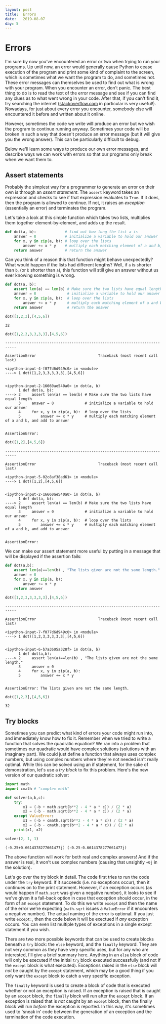 ```yaml
---
layout: post
title:  Errors
date:   2019-08-07
day: 5
---
```



# Errors

I'm sure by now you've encountered an error or two when trying to run your programs. Up until now, an error would generally cause Python to cease execution of the program and print some kind of complaint to the screen, which is sometimes what we want the program to do, and sometimes not. 
These error messages can themselves be used to find out what is wrong with your program. When you encounter an error, don't panic. The best thing to do is to read the text of the error message and see if you can find any clues as to what went wrong in your code. After that, if you can't find it, try searching the internet ([stackoverflow.com](https://stackoverflow.com/) in particular is very useful!). Nowadays, for just about every error you encounter, somebody else will encountered it before and written about it online.

However, sometimes the code we write will produce an error but we wish the program to continue running anyway. Sometimes your code will be broken in such a way that doesn't produce an error message (but it will give you the wrong answer). This can be particularly difficult to debug. 

Below we'll learn some ways to produce our own error messages, and describe ways we can work with errors so that our programs only break when we want them to. 

## Assert statements

Probably the simplest way for a programmer to generate an error on their own is through an *assert statement*. The `assert` keyword takes an expression and checks to see if that expression evaluates to `True`. If it does, then the program is allowed to continue. If not, it raises an *exception* (essentially an error) and terminates the program. 

Let's take a look at this simple function which takes two lists, multiplies them together element-by-element, and adds up the result.


```python
def dot(a, b):             # find out how long the list a is
    answer = 0             # initialize a variable to hold our answer
    for x, y in zip(a, b): # loop over the lists
        answer += x * y    # multiply each matching element of a and b, and add to answer
    return answer          # return the answer
```

Can you think of a reason this that function might behave unexpectedly? What would happen if the lists had different lengths? Well, if `a` is shorter than `b`, (or `b` shorter than `a`), this function will still give an answer without us ever knowing something is wrong. 


```python
def dot(a, b):
    assert len(a) == len(b) # Make sure the two lists have equal length
    answer = 0              # initialize a variable to hold our answer
    for x, y in zip(a, b):  # loop over the lists
        answer += x * y     # multiply each matching element of a and b, and add to answer
    return answer           # return the answer
```


```python
dot([1,2,3],[4,5,6])
```




    32




```python
dot([1,2,3,3,3,3,3],[4,5,6])
```


    ---------------------------------------------------------------------------

    AssertionError                            Traceback (most recent call last)

    <ipython-input-4-f077d6d949c0> in <module>
    ----> 1 dot([1,2,3,3,3,3,3],[4,5,6])
    

    <ipython-input-2-16660ae540a0> in dot(a, b)
          1 def dot(a, b):
    ----> 2     assert len(a) == len(b) # Make sure the two lists have equal length
          3     answer = 0              # initialize a variable to hold our answer
          4     for x, y in zip(a, b):  # loop over the lists
          5         answer += x * y     # multiply each matching element of a and b, and add to answer


    AssertionError: 



```python
dot([1,2],[4,5,6])
```


    ---------------------------------------------------------------------------

    AssertionError                            Traceback (most recent call last)

    <ipython-input-5-02c8af38ad61> in <module>
    ----> 1 dot([1,2],[4,5,6])
    

    <ipython-input-2-16660ae540a0> in dot(a, b)
          1 def dot(a, b):
    ----> 2     assert len(a) == len(b) # Make sure the two lists have equal length
          3     answer = 0              # initialize a variable to hold our answer
          4     for x, y in zip(a, b):  # loop over the lists
          5         answer += x * y     # multiply each matching element of a and b, and add to answer


    AssertionError: 


We can make our assert statement more useful by putting in a message that will be displayed if the assertion fails:


```python
def dot(a,b):
    assert len(a)==len(b) , "The lists given are not the same length."
    answer = 0
    for x, y in zip(a, b):
        answer += x * y
    return answer
```


```python
dot([1,2,3,3,3,3,3],[4,5,6])
```


    ---------------------------------------------------------------------------

    AssertionError                            Traceback (most recent call last)

    <ipython-input-7-f077d6d949c0> in <module>
    ----> 1 dot([1,2,3,3,3,3,3],[4,5,6])
    

    <ipython-input-6-b7a3605a328f> in dot(a, b)
          1 def dot(a,b):
    ----> 2     assert len(a)==len(b) , "The lists given are not the same length."
          3     answer = 0
          4     for x, y in zip(a, b):
          5         answer += x * y


    AssertionError: The lists given are not the same length.



```python
dot([1,2,3],[4,5,6])
```




    32



## Try blocks

Sometimes you can predict what kind of errors your code might run into, and immediately know how to fix it. Remember when we tried to write a function that solves the quadratic equation? We ran into a problem that sometimes our quadratic would have complex solutions (solutions with an imaginary part). We could just define a function that always uses complex numbers, but using complex numbers where they're not needed isn't really optimal. While this can be solved using an if statement, for the sake of demonstration, let's use a *try block* to fix this problem. Here's the new version of our quadratic solver:


```python
import math
import cmath # "complex math"
```


```python
def solver(a,b,c):
    try:
        x1 = (-b + math.sqrt(b**2 - 4 * a * c)) / (2 * a)
        x2 = (-b - math.sqrt(b**2 - 4 * a * c)) / (2 * a)
    except ValueError:
        x1 = (-b + cmath.sqrt(b**2 - 4 * a * c)) / (2 * a)
        x2 = (-b - cmath.sqrt(b**2 - 4 * a * c)) / (2 * a)
    print(x1, x2)
```


```python
solver(2, 1, 1)
```

    (-0.25+0.6614378277661477j) (-0.25-0.6614378277661477j)


The above function will work for both real and complex answers! And if the answer is real, it won't use complex numbers (causing that unsightly `+0j` in the solution).

Let's go over the try block in detail. The code first tries to run the code under the `try` keyword. If it succeeds (i.e. no exceptions occur), then it continues on to the print statement. However, if an exception occurs (as would happen if `math.sqrt` was given a negative number), it looks to see if we've given it a fall-back option in case that exception should occur, in the form of an `except` statement. To do this we write `except` and then the name of the error we're expecting (`math.sqrt` issues a `ValueError` if it encounters a negative number). The actual naming of the error is optional. If you just write `except:`, then the code below it will be exectued if *any* exception occurs. You can even list multiple types of exceptions in a single except statement if you wish.

There are two more possible keywords that can be used to create blocks beneath a `try` block: the `else` keyword, and the `finally` keyword. They are not very common as they have very specific uses, but for any who are interested, I'll give a brief summary here. Anything in an `else` block of code will only be executed if the initial `try` block executed successfully (and not if the `except` block is what executed). Exceptions raised in the `else` block will *not* be caught by the `except` statement, which may be a good thing if you only want the `except` block to catch a very specific exception. 

The `finally` keyword is used to create a block of code that is executed whether or not an exception is raised. If an exception is raised that is caught by an `except` block, the `finally` block will run after the `except` block. If an exception is raised that is *not* caught by an `except` block, then the finally block will run *before* the exception is reported. In this way, it's sometimes used to 'sneak in' code between the generation of an exception and the termination of the code execution.


```python

```
